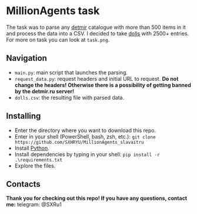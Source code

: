 # MillionAgents task

The task was to parse any [detmir](https://www.detmir.ru/) catalogue with more than 500 items in it and process the data into a CSV. I decided to take [dolls](https://www.detmir.ru/catalog/index/name/modelnye_kukly/) with 2500+ entries. For more on task you can look at `task.png`.

## Navigation

- `main.py`: main script that launches the parsing.
- `request_data.py`: request headers and initial URL to request. **Do not change the headers! Otherwise there is a possibility of getting banned by the detmir.ru server!**
- `dolls.csv`: the resulting file with parsed data.

## Installing

- Enter the directory where you want to download this repo.
- Enter in your shell (PowerShell, bash, zsh, etc.):
`git clone https://github.com/SXHRYU/MillionAgents_slavaitru`
- Install [Python](https://www.python.org/downloads/).
- Install dependencies by typing in your shell:
`pip install -r .\requirements.txt`
- Explore the files.

## Contacts
**Thank you for checking out this repo! If you have any questions, contact me:**
telegram: @SXRu1
